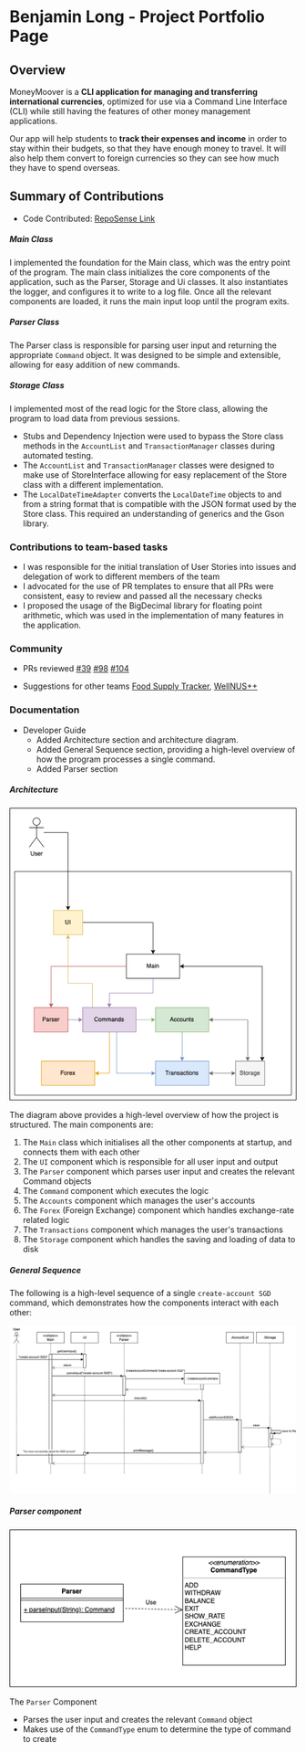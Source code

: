 # Benjamin Long - Project Portfolio Page

## Overview

MoneyMoover is a **CLI application for managing and transferring international currencies**, optimized for use via a
Command Line Interface (CLI)
while still having the features of other money management applications.

Our app will help students to **track their expenses and income** in order to stay within their budgets, so that they
have enough money to travel.
It will also help them convert to foreign currencies so they can see how much they have to spend overseas.

## Summary of Contributions

* Code Contributed:
  [RepoSense Link](https://nus-cs2113-ay2223s2.github.io/tp-dashboard/?search=bawfen&breakdown=true)

##### Main Class

I implemented the foundation for the Main class, which was the entry point of the program.
The main class initializes the core components of the application, such as the Parser, Storage and Ui classes.
It also instantiates the logger, and configures it to write to a log file.
Once all the relevant components are loaded, it runs the main input loop until the program exits.

##### Parser Class

The Parser class is responsible for parsing user input and returning the appropriate `Command` object.
It was designed to be simple and extensible, allowing for easy addition of new commands.

##### Storage Class

I implemented most of the read logic for the Store class, allowing the program to load data from previous sessions.

* Stubs and Dependency Injection were used to bypass the Store class methods in the `AccountList`
  and `TransactionManager` classes during automated testing.
* The `AccountList` and `TransactionManager` classes were designed to make use of StoreInterface
  allowing for easy replacement of the Store class with a different implementation.
* The `LocalDateTimeAdapter` converts the `LocalDateTime` objects to and from a string format
  that is compatible with the JSON format used by the Store class. This required an understanding of generics and
  the Gson library.

### Contributions to team-based tasks

* I was responsible for the initial translation of User Stories into
  issues and delegation of work to different members of the team
* I advocated for the use of PR templates to ensure that all PRs were consistent, easy to review and passed
  all the necessary checks
* I proposed the usage of the BigDecimal library for floating point arithmetic, which was used in the
  implementation of many features in the application.

### Community

* PRs reviewed
  [#39](https://github.com/AY2223S2-CS2113-T13-1/tp/pull/39)
  [#98](https://github.com/AY2223S2-CS2113-T13-1/tp/pull/98)
  [#104](https://github.com/AY2223S2-CS2113-T13-1/tp/pull/104)

* Suggestions for other teams
  [Food Supply Tracker](https://github.com/nus-cs2113-AY2223S2/tp/pull/9),
  [WellNUS++](https://github.com/bawfen/ped/issues)

### Documentation

* Developer Guide
    * Added Architecture section and architecture diagram.
    * Added General Sequence section, providing a high-level overview of how the program processes a single command.
    * Added Parser section

##### Architecture

![ArchitectureDiagram](../images/ArchitectureDiagram.png)

The diagram above provides a high-level overview of how the project is structured. The main components are:

1. The `Main` class which initialises all the other components at startup, and connects them with each other
2. The `UI` component which is responsible for all user input and output
3. The `Parser` component which parses user input and creates the relevant Command objects
4. The `Command` component which executes the logic
5. The `Accounts` component which manages the user's accounts
6. The `Forex` (Foreign Exchange) component which handles exchange-rate related logic
7. The `Transactions` component which manages the user's transactions
8. The `Storage` component which handles the saving and loading of data to disk

##### General Sequence

The following is a high-level sequence of a single `create-account SGD` command, which demonstrates how the components
interact with each other:

![BasicSequence](../images/BasicSequence.png)

##### Parser component

![Parser Class Diagram](../images/ParserClassDiagram.png)

The `Parser` Component

- Parses the user input and creates the relevant `Command` object
- Makes use of the `CommandType` enum to determine the type of command to create